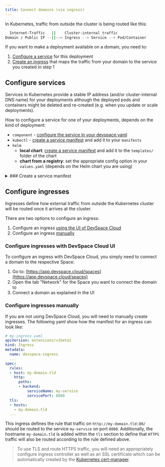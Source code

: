 ```yaml
---
title: Connect domains (via ingress)
---
```


In Kubernetes, traffic from outside the cluster is being routed like this:
```bash
  Internet-Traffic   ||    Cluster-internal traffic
Domain / Public IP --||--> Ingress --> Service --> Pod/Container
```
If you want to make a deployment available on a domain, you need to:
1. [Configure a service](#configure-services) for this deployment
2. [Create an ingress](#configure-ingresses) that maps the traffic from your domain to the service you created in step 1

## Configure services
Services in Kubernetes provide a stable IP address (and/or cluster-internal DNS name) for your deployments although the deployed pods and containers might be deleted and re-created (e.g. when you update or scale deployments).

How to configure a service for one of your deployments, depends on the kind of deployment:
- `component` - [configure the service in your devspace.yaml](/docs/deployment/components/configuration/service)
- `kubectl` - [create a service manifest](#create-a-service-manifest) and add it to your `manifests`
- `helm` 
  - **local chart**: [create a service manifest](#create-a-service-manifest) and add it to the `templates/` folder of the chart
  - **chart from a registry**: set the appropriate config option in your `values.yaml` (depends on the Helm chart you are using)

<details>
<summary>
### Create a service manifest
</summary>

</details>

## Configure ingresses
Ingresses define how external traffic from outside the Kubernetes cluster will be routed once it arrives at the cluster.

There are two options to configure an ingress:
1. Configure an ingress [using the UI of DevSpace Cloud](#configure-ingresses-with-devspace-cloud-ui)
2. Configure an ingress [manually](#configure-ingresses-manually)

### Configure ingresses with DevSpace Cloud UI
To configure an ingress with DevSpace Cloud, you simply need to connect a domain to the respective Space:
1. Go to: [https://app.devspace.cloud/spaces](https://app.devspace.cloud/spaces)
2. Open the tab "Network" for the Space you want to connect the domain to
3. Connect a domain as explained in the UI

### Configure ingresses manually
If you are not using DevSpace Cloud, you will need to manually create ingresses. The following yaml show how the manifest for an ingress can look like:
```yaml
# my-ingress.yaml
apiVersion: extensions/v1beta1
kind: Ingress
metadata:
  name: devspace-ingress
  ...
spec:
  rules:
  - host: my-domain.tld
    http:
      paths:
      - backend:
          serviceName: my-service
          servicePort: 8080
  tls:
  - hosts:
    - my-domain.tld
  ...
```
This ingress defines the rule that traffic on `http://my-domain.tld:80/` should be routed to the service `my-service` on port `8080`. Additionally, the hostname `my-domain.tld` is added within the `tls` section to define that `HTTPS` traffic will also be routed according to the rule defined above.

> To use TLS and route HTTPS traffic, you will need an appropriately configure ingress controller as well as an SSL certificate which can be automatically created by the [Kubernetes cert-manager](https://github.com/jetstack/cert-manager).
